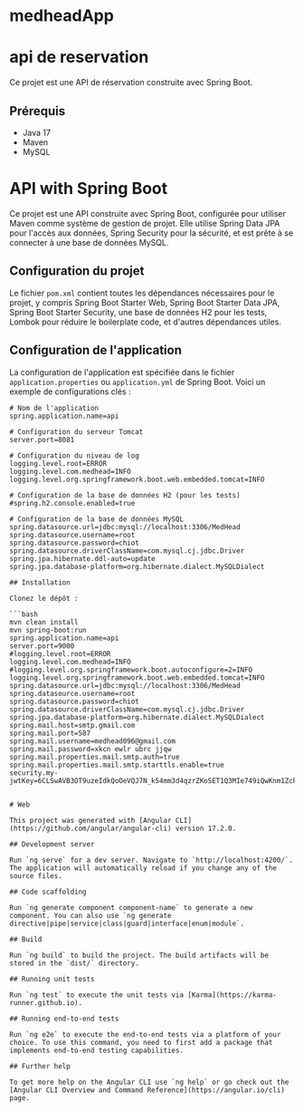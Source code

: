 # medheadApp



# api de reservation

Ce projet est une API de réservation construite avec Spring Boot.

## Prérequis

- Java 17
- Maven
- MySQL

# API with Spring Boot

Ce projet est une API construite avec Spring Boot, configurée pour utiliser Maven comme système de gestion de projet. Elle utilise Spring Data JPA pour l'accès aux données, Spring Security pour la sécurité, et est prête à se connecter à une base de données MySQL.

## Configuration du projet

Le fichier `pom.xml` contient toutes les dépendances nécessaires pour le projet, y compris Spring Boot Starter Web, Spring Boot Starter Data JPA, Spring Boot Starter Security, une base de données H2 pour les tests, Lombok pour réduire le boilerplate code, et d'autres dépendances utiles.

## Configuration de l'application

La configuration de l'application est spécifiée dans le fichier `application.properties` ou `application.yml` de Spring Boot. Voici un exemple de configurations clés :

```properties
# Nom de l'application
spring.application.name=api

# Configuration du serveur Tomcat
server.port=8081

# Configuration du niveau de log
logging.level.root=ERROR
logging.level.com.medhead=INFO
logging.level.org.springframework.boot.web.embedded.tomcat=INFO

# Configuration de la base de données H2 (pour les tests)
#spring.h2.console.enabled=true

# Configuration de la base de données MySQL
spring.datasource.url=jdbc:mysql://localhost:3306/MedHead
spring.datasource.username=root
spring.datasource.password=chiot
spring.datasource.driverClassName=com.mysql.cj.jdbc.Driver
spring.jpa.hibernate.ddl-auto=update
spring.jpa.database-platform=org.hibernate.dialect.MySQLDialect

## Installation

Clonez le dépôt :

```bash
mvn clean install
mvn spring-boot:run
spring.application.name=api
server.port=9000
#logging.level.root=ERROR
logging.level.com.medhead=INFO
#logging.level.org.springframework.boot.autoconfigure=2=INFO
logging.level.org.springframework.boot.web.embedded.tomcat=INFO
spring.datasource.url=jdbc:mysql://localhost:3306/MedHead
spring.datasource.username=root
spring.datasource.password=chiot
spring.datasource.driverClassName=com.mysql.cj.jdbc.Driver
spring.jpa.database-platform=org.hibernate.dialect.MySQLDialect
spring.mail.host=smtp.gmail.com
spring.mail.port=587
spring.mail.username=medhead096@gmail.com
spring.mail.password=xkcn ewlr ubrc jjqw
spring.mail.properties.mail.smtp.auth=true
spring.mail.properties.mail.smtp.starttls.enable=true
security.my-jwtKey=6CLSwAVB3OT9uzeIdkQoOeVQJ7N_k54mm3d4qzrZKoSET1Q3MIe749iQwKnm1ZcP


# Web

This project was generated with [Angular CLI](https://github.com/angular/angular-cli) version 17.2.0.

## Development server

Run `ng serve` for a dev server. Navigate to `http://localhost:4200/`. The application will automatically reload if you change any of the source files.

## Code scaffolding

Run `ng generate component component-name` to generate a new component. You can also use `ng generate directive|pipe|service|class|guard|interface|enum|module`.

## Build

Run `ng build` to build the project. The build artifacts will be stored in the `dist/` directory.

## Running unit tests

Run `ng test` to execute the unit tests via [Karma](https://karma-runner.github.io).

## Running end-to-end tests

Run `ng e2e` to execute the end-to-end tests via a platform of your choice. To use this command, you need to first add a package that implements end-to-end testing capabilities.

## Further help

To get more help on the Angular CLI use `ng help` or go check out the [Angular CLI Overview and Command Reference](https://angular.io/cli) page.
